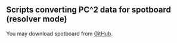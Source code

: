## Scripts converting PC^2 data for spotboard (resolver mode)

You may download spotboard from [GitHub](https://github.com/spotboard/spotboard).
